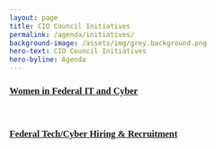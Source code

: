 ```yaml
---
layout: page
title: CIO Council Initiatives
permalink: /agenda/initiatives/
background-image: /assets/img/grey.background.png
hero-text: CIO Council Initiatives
hero-byline: Agenda
---
```


<h3 style="font-family:Poppins"><a href="https://www.cio.gov/event-fedtechwomen/">Women in Federal IT and Cyber</a></h3>
<br/>
<h3 style="font-family:Poppins"><a href="https://www.cio.gov/hiringevent/info/">Federal Tech/Cyber Hiring & Recruitment</a></h3>

